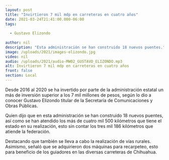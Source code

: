 ```yaml
---
layout: post
title: "Invirtieron 7 mil mdp en carreteras en cuatro años"
date: 2021-03-24T21:41:00.000-06:00
tags:
  
  - Gustavo Elizondo
  
author: nil
description: "Esta administración se han construido 18 nuevos puentes."
image: /uploads/2021/images-elizondo.jpg
video: nil
audio: /uploads/2021/audio-MW02_GUSTAVO_ELIZONDO.mp3
alt: Invirtieron 7 mil mdp en carreteras en cuatro años
front: false
section: Local
---
```


Desde 2016 al 2020 se ha invertido por parte de la administración estatal un más de inversión superior a los 7 mil millones de pesos, según lo dio a conocer Gustavo Elizondo titular de la Secretaría de Comunicaciones y Obras Públicas.

Quien dijo que en esta administración se han construido 18 nuevos puentes, así como se han atendido los más de cuatro mil 500 kilómetros que tiene el estado en su realización, esto sin contar los tres mil 186 kilómetros que atiende la federación.

Destacando que también se lleva a cabo la realización de vías rurales. Asimismo, señaló que se adquirieron dos máquinas para recarpeteo, esto para beneficio de los guiadores en las diversas carreteras de Chihuahua. 
